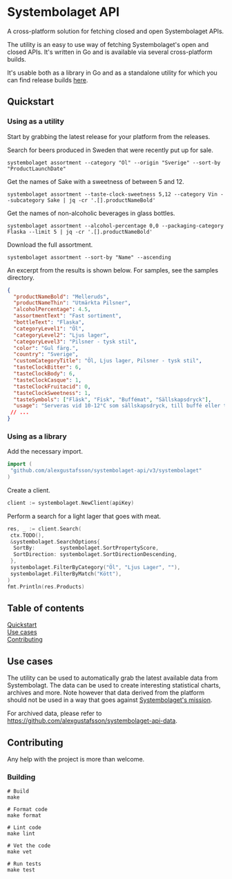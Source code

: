 # Systembolaget API

A cross-platform solution for fetching closed and open Systembolaget APIs.

The utility is an easy to use way of fetching Systembolaget's open and closed APIs.
It's written in Go and is available via several cross-platform builds.

It's usable both as a library in Go and as a standalone utility for which you can find release builds
[here](https://github.com/AlexGustafsson/systembolaget-api-fetch/releases/).

## Quickstart

### Using as a utility

Start by grabbing the latest release for your platform from the releases.

Search for beers produced in Sweden that were recently put up for sale.

```shell
systembolaget assortment --category "Öl" --origin "Sverige" --sort-by "ProductLaunchDate"
```

Get the names of Sake with a sweetness of between 5 and 12.

```shell
systembolaget assortment --taste-clock-sweetness 5,12 --category Vin --subcategory Sake | jq -cr '.[].productNameBold'
```

Get the names of non-alcoholic beverages in glass bottles.

```shell
systembolaget assortment --alcohol-percentage 0,0 --packaging-category Flaska --limit 5 | jq -cr '.[].productNameBold'
```

Download the full assortment.

```shell
systembolaget assortment --sort-by "Name" --ascending
```

An excerpt from the results is shown below. For samples, see the samples directory.

```json
{
  "productNameBold": "Melleruds",
  "productNameThin": "Utmärkta Pilsner",
  "alcoholPercentage": 4.5,
  "assortmentText": "Fast sortiment",
  "bottleText": "Flaska",
  "categoryLevel1": "Öl",
  "categoryLevel2": "Ljus lager",
  "categoryLevel3": "Pilsner - tysk stil",
  "color": "Gul färg.",
  "country": "Sverige",
  "customCategoryTitle": "Öl, Ljus lager, Pilsner - tysk stil",
  "tasteClockBitter": 6,
  "tasteClockBody": 6,
  "tasteClockCasque": 1,
  "tasteClockFruitacid": 0,
  "tasteClockSweetness": 1,
  "tasteSymbols": ["Fläsk", "Fisk", "Buffémat", "Sällskapsdryck"],
  "usage": "Serveras vid 10-12°C som sällskapsdryck, till buffé eller till rätter av fisk eller ljust kött. "
 // ...
}
```

### Using as a library

Add the necessary import.

```go
import (
 "github.com/alexgustafsson/systembolaget-api/v3/systembolaget"
)
```

Create a client.

```go
client := systembolaget.NewClient(apiKey)
```

Perform a search for a light lager that goes with meat.

```go
res, _ := client.Search(
 ctx.TODO(),
 &systembolaget.SearchOptions{
  SortBy:        systembolaget.SortPropertyScore,
  SortDirection: systembolaget.SortDirectionDescending,
 },
 systembolaget.FilterByCategory("Öl", "Ljus Lager", ""),
 systembolaget.FilterByMatch("Kött"),
)
fmt.Println(res.Products)
```

## Table of contents

[Quickstart](#quickstart)<br/>
[Use cases](#use-cases)<br/>
[Contributing](#contributing)

## Use cases

The utility can be used to automatically grab the latest available data from Systembolagt. The data can be used to create
interesting statistical charts, archives and more. Note however that data derived from the platform should not be used
in a way that goes against [Systembolaget's mission](https://www.omsystembolaget.se/english/systembolaget-explained/).

For archived data, please refer to <https://github.com/alexgustafsson/systembolaget-api-data>.

## Contributing

Any help with the project is more than welcome.

### Building

```shell
# Build
make

# Format code
make format

# Lint code
make lint

# Vet the code
make vet

# Run tests
make test
```
